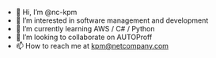 - 👋 Hi, I’m @nc-kpm
- 👀 I’m interested in software management and development
- 🌱 I’m currently learning AWS / C# / Python
- 💞️ I’m looking to collaborate on AUTOProff
- 📫 How to reach me at kpm@netcompany.com

<!---
nc-kpm/nc-kpm is a ✨ special ✨ repository because its `README.md` (this file) appears on your GitHub profile.
You can click the Preview link to take a look at your changes.
--->
